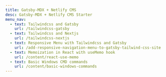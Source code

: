 ```yaml
---
title: Gatsby-MDX + Netlify CMS
desc: Gatsby-MDX + Netlify CMS Starter
menu_nav:
  - text: Tailwindcss and Gatsby
    url: /tailwindcss-gatsby
  - text: Tailwindcss and Nextjs
    url: /tailwindcss-nextjs
  - text: Responsive Menu with Tailwindcss and Gatsby
    url: /add-responsive-navigation-menu-to-gatsby-tailwind-css-site
  - text: Memoization in React with useMemo hook
    url: /content/react-use-memo
  - text: Basic Windows CMD commands
    url: /content/basic-windows-commands
---
```


